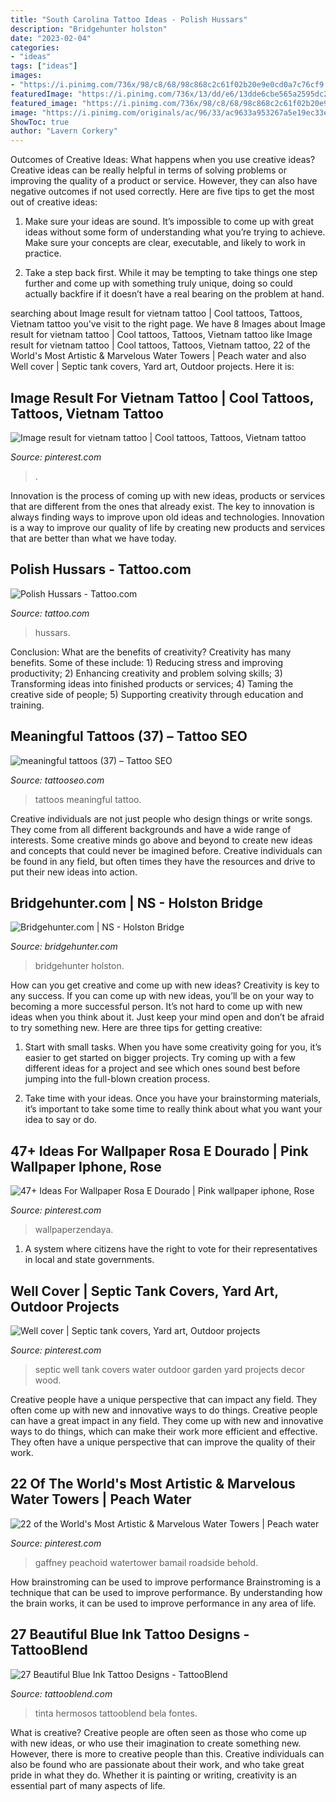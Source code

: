 ```yaml
---
title: "South Carolina Tattoo Ideas - Polish Hussars"
description: "Bridgehunter holston"
date: "2023-02-04"
categories:
- "ideas"
tags: ["ideas"]
images:
- "https://i.pinimg.com/736x/98/c8/68/98c868c2c61f02b20e9e0cd0a7c76cf9.jpg"
featuredImage: "https://i.pinimg.com/736x/13/dd/e6/13dde6cbe565a2595dc2b5a39517e986.jpg"
featured_image: "https://i.pinimg.com/736x/98/c8/68/98c868c2c61f02b20e9e0cd0a7c76cf9.jpg"
image: "https://i.pinimg.com/originals/ac/96/33/ac9633a953267a5e19ec33e69fdb7c75.jpg"
ShowToc: true
author: "Lavern Corkery"
---
```



Outcomes of Creative Ideas: What happens when you use creative ideas?
Creative ideas can be really helpful in terms of solving problems or improving the quality of a product or service. However, they can also have negative outcomes if not used correctly. Here are five tips to get the most out of creative ideas:
1. Make sure your ideas are sound. It’s impossible to come up with great ideas without some form of understanding what you’re trying to achieve. Make sure your concepts are clear, executable, and likely to work in practice.

2. Take a step back first. While it may be tempting to take things one step further and come up with something truly unique, doing so could actually backfire if it doesn’t have a real bearing on the problem at hand.

	

		
searching about Image result for vietnam tattoo | Cool tattoos, Tattoos, Vietnam tattoo you've visit to the right page. We have 8 Images about Image result for vietnam tattoo | Cool tattoos, Tattoos, Vietnam tattoo like Image result for vietnam tattoo | Cool tattoos, Tattoos, Vietnam tattoo, 22 of the World&#039;s Most Artistic &amp; Marvelous Water Towers | Peach water and also Well cover | Septic tank covers, Yard art, Outdoor projects. Here it is:
		
    
## Image Result For Vietnam Tattoo | Cool Tattoos, Tattoos, Vietnam Tattoo

<img loading=lazy src="https://i.pinimg.com/736x/98/c8/68/98c868c2c61f02b20e9e0cd0a7c76cf9.jpg" onerror="this.onerror=null;this.src='https://tse3.mm.bing.net/th?id=OIP.GzDR99_9Okw4AgIs3un_uAHaNK&amp;pid=15.1';" alt="Image result for vietnam tattoo | Cool tattoos, Tattoos, Vietnam tattoo">

_Source: pinterest.com_

>. 

	

Innovation is the process of coming up with new ideas, products or services that are different from the ones that already exist. The key to innovation is always finding ways to improve upon old ideas and technologies. Innovation is a way to improve our quality of life by creating new products and services that are better than what we have today.

    
## Polish Hussars - Tattoo.com

<img loading=lazy src="https://www.tattoo.com/wp-content/uploads/files/field/image/381821_4816751062491_152783328_n.jpg" onerror="this.onerror=null;this.src='https://tse3.mm.bing.net/th?id=OIP.mEcXOkMS2ZV-URPkppOybQHaFj&amp;pid=15.1';" alt="Polish Hussars - Tattoo.com">

_Source: tattoo.com_

>hussars. 

	

Conclusion: What are the benefits of creativity?
Creativity has many benefits. Some of these include: 1) Reducing stress and improving productivity; 2) Enhancing creativity and problem solving skills; 3) Transforming ideas into finished products or services; 4) Taming the creative side of people; 5) Supporting creativity through education and training.

    
## Meaningful Tattoos (37) – Tattoo SEO

<img loading=lazy src="https://www.tattooseo.com/wp-content/uploads/2017/09/meaningful-tattoos-37.jpg" onerror="this.onerror=null;this.src='https://tse3.mm.bing.net/th?id=OIP.LLK0tmLTepqqnN6GixMdeQHaJ_&amp;pid=15.1';" alt="meaningful tattoos (37) – Tattoo SEO">

_Source: tattooseo.com_

>tattoos meaningful tattoo. 

	

Creative individuals are not just people who design things or write songs. They come from all different backgrounds and have a wide range of interests. Some creative minds go above and beyond to create new ideas and concepts that could never be imagined before. Creative individuals can be found in any field, but often times they have the resources and drive to put their new ideas into action.

    
## Bridgehunter.com | NS - Holston Bridge

<img loading=lazy src="https://bridgehunter.com/photos/12/31/123130-L.jpg" onerror="this.onerror=null;this.src='https://tse2.mm.bing.net/th?id=OIP.xRl9SXcGCEeAm-2_sFwcAwHaFj&amp;pid=15.1';" alt="Bridgehunter.com | NS - Holston Bridge">

_Source: bridgehunter.com_

>bridgehunter holston. 

	

How can you get creative and come up with new ideas?
Creativity is key to any success. If you can come up with new ideas, you’ll be on your way to becoming a more successful person. It’s not hard to come up with new ideas when you think about it. Just keep your mind open and don’t be afraid to try something new. Here are three tips for getting creative:
1. Start with small tasks. When you have some creativity going for you, it’s easier to get started on bigger projects. Try coming up with a few different ideas for a project and see which ones sound best before jumping into the full-blown creation process.

2. Take time with your ideas. Once you have your brainstorming materials, it’s important to take some time to really think about what you want your idea to say or do.

    
## 47+ Ideas For Wallpaper Rosa E Dourado | Pink Wallpaper Iphone, Rose

<img loading=lazy src="https://i.pinimg.com/736x/13/dd/e6/13dde6cbe565a2595dc2b5a39517e986.jpg" onerror="this.onerror=null;this.src='https://tse3.mm.bing.net/th?id=OIP.MpiSSDV2noOLb0vdvhQpNAAAAA&amp;pid=15.1';" alt="47+ Ideas For Wallpaper Rosa E Dourado | Pink wallpaper iphone, Rose">

_Source: pinterest.com_

>wallpaperzendaya. 

	

1. A system where citizens have the right to vote for their representatives in local and state governments.

    
## Well Cover | Septic Tank Covers, Yard Art, Outdoor Projects

<img loading=lazy src="https://i.pinimg.com/736x/ff/c5/fd/ffc5fd14779a27647061521893c6cf38--septic-tank-water-well.jpg" onerror="this.onerror=null;this.src='https://tse3.mm.bing.net/th?id=OIP.R6XF0d6kVOLUIkScNDhWcAAAAA&amp;pid=15.1';" alt="Well cover | Septic tank covers, Yard art, Outdoor projects">

_Source: pinterest.com_

>septic well tank covers water outdoor garden yard projects decor wood. 

	

Creative people have a unique perspective that can impact any field. They often come up with new and innovative ways to do things.
Creative people can have a great impact in any field. They come up with new and innovative ways to do things, which can make their work more efficient and effective. They often have a unique perspective that can improve the quality of their work.

    
## 22 Of The World&#039;s Most Artistic &amp; Marvelous Water Towers | Peach Water

<img loading=lazy src="https://i.pinimg.com/originals/ac/96/33/ac9633a953267a5e19ec33e69fdb7c75.jpg" onerror="this.onerror=null;this.src='https://tse2.mm.bing.net/th?id=OIP.f4qKfgm8f0l1zrDvU78s8AHaJ4&amp;pid=15.1';" alt="22 of the World&#039;s Most Artistic &amp; Marvelous Water Towers | Peach water">

_Source: pinterest.com_

>gaffney peachoid watertower bamail roadside behold. 

	

How brainstroming can be used to improve performance
Brainstroming is a technique that can be used to improve performance. By understanding how the brain works, it can be used to improve performance in any area of life.

    
## 27 Beautiful Blue Ink Tattoo Designs - TattooBlend

<img loading=lazy src="https://tattooblend.com/wp-content/uploads/2016/07/blue-ink-tattoo-design-16.jpg" onerror="this.onerror=null;this.src='https://tse3.mm.bing.net/th?id=OIP.DNne-vsxRLwk0IQK_xWjuAHaJs&amp;pid=15.1';" alt="27 Beautiful Blue Ink Tattoo Designs - TattooBlend">

_Source: tattooblend.com_

>tinta hermosos tattooblend bela fontes. 

	

What is creative?
Creative people are often seen as those who come up with new ideas, or who use their imagination to create something new. However, there is more to creative people than this. Creative individuals can also be found who are passionate about their work, and who take great pride in what they do. Whether it is painting or writing, creativity is an essential part of many aspects of life.

